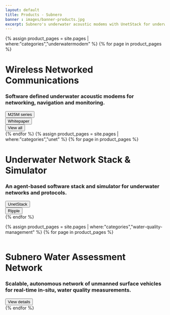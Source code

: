 ```yaml
---
layout: default
title: Products - Subnero
banner : images/banner-products.jpg
excerpt: Subnero's underwater acoustic modems with UnetStack for underwater wireless communication and networking and SWAN for real-time water-quality monitoring.
---
```

<div class='full tall' style='background-image: url({{site.baseurl}}/{{page.banner}});'>
  <div class='row'>
    <div class='large-12 columns'>
      <!-- {% include section-header.html title=page.title tagline=page.tagline color=page.title_color class="big" %} -->
    </div>
  </div>
  <div class='four spacing'></div>
  <div class='four spacing'></div>
</div>

<div class='full'>
  {% assign product_pages = site.pages | where:"categories","underwatermodem" %}
  {% for page in product_pages %}
  <div class='category-container bg-grey'>
    <div class='category-row'>
        <div class='large-3 columns category-img'>
          <img alt="" src="{{site.baseurl}}/{{page.thumbnail}}"/>
        </div>
        <div class='large-9 columns'>
          <div class='category-content'>
            <h1>Wireless Networked Communications</h1>
            <h3>Software defined underwater acoustic modems for networking, navigation and monitoring.</h3>
            <div class='media'>
              <div class='modem-type'>
                <a href='{{site.baseurl}}/products/modem.html?&section=M25Mseries'>
                  <button class='button-outline'>M25M series</button>
                </a>
              </div>
              <div class='modem-type'>
                <a href='{{site.baseurl}}/brochures/WNC-whitepaper.pdf'>
                  <button class='button-outline'>Whitepaper</button>
                </a>
              </div>
              <div class='modem-type'>
                <a href='{{site.baseurl}}/products/modem.html'>
                  <button class='button-outline'>View all</button>
                </a>
              </div>
            </div>
          </div>
      </div>
    </div>
  </div>
  {% endfor %}
  {% assign product_pages = site.pages | where:"categories","unet" %}
  {% for page in product_pages %}
  <div class='category-container'>
    <div class='category-row'>
      <div class='large-3 columns category-img'>
        <img alt="" src="{{site.baseurl}}/{{page.thumbnail}}"/>
      </div>   
      <div class='large-9 columns'> 
        <div class='category-content'>
          <h1>Underwater Network Stack & Simulator</h1>
          <h3>An agent-based software stack and simulator for underwater networks and protocols.</h3>
          <div class='media'>
            <div class='modem-type'>
              <a href='{{site.baseurl}}/products/unet'><button class='button-outline'>UnetStack</button></a>
            </div>
            <div class='modem-type'>
              <a href='{{site.baseurl}}/products/ripple'><button class='button-outline'>Ripple</button></a>
            </div>
          </div>
        </div>
      </div>
    </div>
  </div>
  {% endfor %}

  {% assign product_pages = site.pages | where:"categories","water-quality-management" %}
  {% for page in product_pages %}
  <div class ='category-container bg-grey'>
    <div class='category-row'>    
      <div class='large-3 columns category-img'>
        <img alt="" src="{{site.baseurl}}/{{page.thumbnail}}"/> 
      </div>
      <div class='large-9 columns'>       
        <div class='category-content'>
          <h1>Subnero Water Assessment Network</h1>
          <h3>Scalable, autonomous network of unmanned surface vehicles for real-time in-situ, water quality measurements.</h3>
          <div class='media'>
            <div class='modem-type'>
              <a href='{{site.baseurl}}/products/swan'><button class='button-outline'>View details</button></a>
            </div>
          </div>
        </div>
      </div>
    </div>
  </div>
    {% endfor %}
</div>
